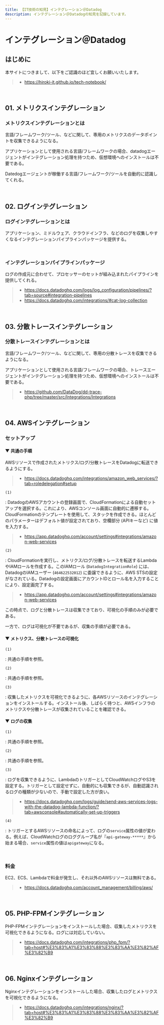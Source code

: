 ```yaml
---
title: 【IT技術の知見】インテグレーション＠Datadog
description: インテグレーション＠Datadogの知見を記録しています。
---
```


# インテグレーション＠Datadog

## はじめに

本サイトにつきまして、以下をご認識のほど宜しくお願いいたします。

> - https://hiroki-it.github.io/tech-notebook/

<br>

## 01. メトリクスインテグレーション

### メトリクスインテグレーションとは

言語/フレームワーク/ツール、などに関して、専用のメトリクスのデータポイントを収集できるようになる。

アプリケーションとして使用される言語/フレームワークの場合、datadogエージェントがインテグレーション処理を持つため、仮想環境へのインストールは不要である。

Datedogエージェントが稼働する言語/フレームワーク/ツールを自動的に認識してくれる。

<br>

## 02. ログインテグレーション

### ログインテグレーションとは

アプリケーション、ミドルウェア、クラウドインフラ、などのログを収集しやすくなるインテグレーションパイプラインパッケージを提供する。

<br>

### インテグレーションパイプラインパッケージ

ログの作成元に合わせて、プロセッサーのセットが組み込まれたパイプラインを提供してくれる。

> - https://docs.datadoghq.com/logs/log_configuration/pipelines/?tab=source#integration-pipelines
> - https://docs.datadoghq.com/integrations/#cat-log-collection

<br>

## 03. 分散トレースインテグレーション

### 分散トレースインテグレーションとは

言語/フレームワーク/ツール、などに関して、専用の分散トレースを収集できるようになる。

アプリケーションとして使用される言語/フレームワークの場合、トレースエージェントがインテグレーション処理を持つため、仮想環境へのインストールは不要である。

> - https://github.com/DataDog/dd-trace-php/tree/master/src/Integrations/Integrations

<br>

## 04. AWSインテグレーション

### セットアップ

#### ▼ 共通の手順

AWSリソースで作成されたメトリクス/ログ/分散トレースをDatadogに転送できるようにする。

> - https://docs.datadoghq.com/integrations/amazon_web_services/?tab=roledelegation#setup

`(1)`

: DatadogのAWSアカウントの登録画面で、CloudFormationによる自動セットアップを選択する。これにより、AWSコンソール画面に自動的に遷移する。CloudFormationのテンプレートを使用して、スタックを作成できる。ほとんどのパラメーターはデフォルト値が設定されており、空欄部分 (APIキーなど) に値を入力する。

> - https://app.datadoghq.com/account/settings#integrations/amazon-web-services

`(2)`

: CloudFormationを実行し、メトリクス/ログ/分散トレースを転送するLambdaやIAMロールを作成する。このIAMロール (`DatadogIntegrationRole`) には、DatadogのIAMユーザー (`464622532012`) に委譲できるように、AWS STSの設定がなされている。Datadogの設定画面にアカウントIDとロール名を入力することにより、設定画完了する。

> - https://app.datadoghq.com/account/settings#integrations/amazon-web-services

この時点で、ログと分散トレースは収集できており、可視化の手順のみが必要である。

一方で、ログは可視化が不要であるが、収集の手順が必要である。

#### ▼ メトリクス、分散トレースの可視化

`(1)`

: 共通の手順を参照。

`(2)`

: 共通の手順を参照。

`(3)`

: 収集したメトリクスを可視化できるように、各AWSリソースのインテグレーションをインストールする。インストール後、しばらく待つと、AWSインフラのメトリクスや分散トレースが収集されていることを確認できる。

#### ▼ ログの収集

`(1)`

: 共通の手順を参照。

`(2)`

: 共通の手順を参照。

`(3)`

: ログを収集できるように、LambdaのトリガーとしてCloudWatchログやS3を設定する。トリガーとして設定せずに、自動的にも収集できるが、自動認識されるログの種類が少ないので、手動で設定した方が良い。

> - https://docs.datadoghq.com/logs/guide/send-aws-services-logs-with-the-datadog-lambda-function/?tab=awsconsole#automatically-set-up-triggers

`(4)`

: トリガーとするAWSリソースの命名によって、ログの`service`属性の値が変わる。例えば、CloudWatchログのロググループ名が『`api-gateway-*****`』から始まる場合、`service`属性の値は`apigateway`になる。

<br>

### 料金

EC2、ECS、Lambdaで料金が発生し、それ以外のAWSリソースは無料である。

> - https://docs.datadoghq.com/account_management/billing/aws/

<br>

## 05. PHP-FPMインテグレーション

PHP-FPMインテグレーションをインストールした場合、収集したメトリクスを可視化できるようになる。ログには対応していない。

> - https://docs.datadoghq.com/integrations/php_fpm/?tab=host#%E3%83%A1%E3%83%88%E3%83%AA%E3%82%AF%E3%82%B9

<br>

## 06. Nginxインテグレーション

Nginxインテグレーションをインストールした場合、収集したログとメトリクスを可視化できるようになる。

> - https://docs.datadoghq.com/integrations/nginx/?tab=host#%E3%83%A1%E3%83%88%E3%83%AA%E3%82%AF%E3%82%B9
